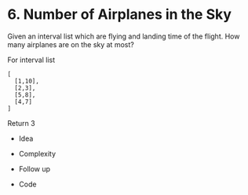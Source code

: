 # 6. Number of Airplanes in the Sky

Given an interval list which are flying and landing time of the flight. How many airplanes are on the sky at most?

For interval list
```
[
  [1,10],
  [2,3],
  [5,8],
  [4,7]
]
```
Return 3

* Idea

	
* Complexity


* Follow up

* Code

``` objective-c



```

``` objective-c


```

``` objective-c

```
